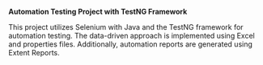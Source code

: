 **Automation Testing Project with TestNG Framework**

This project utilizes Selenium with Java and the TestNG framework for automation testing. The data-driven approach is implemented using Excel and properties files. Additionally, automation reports are generated using Extent Reports.
